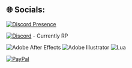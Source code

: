 
## 🌐 Socials:
[![Discord Presence](https://lanyard.cnrad.dev/api/432501933811433483?theme=dark)](https://discord.com/users/432501933811433483)

[![Discord](https://img.shields.io/badge/Discord-%237289DA.svg?logo=discord&logoColor=white)](https://discord.gg/KTnSKwQ4z5) - Currently RP

![Adobe After Effects](https://img.shields.io/badge/Adobe%20After%20Effects-9999FF.svg?style=for-the-badge&logo=Adobe%20After%20Effects&logoColor=white)
![Adobe Illustrator](https://img.shields.io/badge/adobe%20illustrator-%23FF9A00.svg?style=for-the-badge&logo=adobe%20illustrator&logoColor=white)
![Lua](https://img.shields.io/badge/lua-%232C2D72.svg?style=for-the-badge&logo=lua&logoColor=white)

[![PayPal](https://img.shields.io/badge/PayPal-00457C?style=for-the-badge&logo=paypal&logoColor=white)](https://paypal.me/kinngfree)
